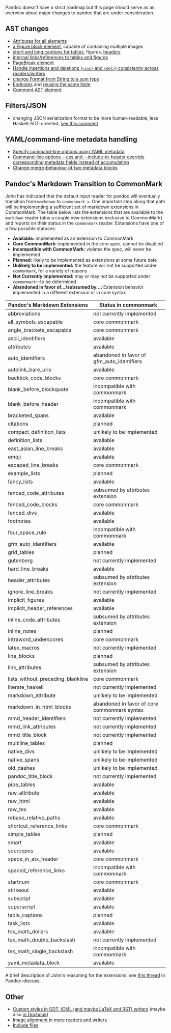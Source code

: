 Pandoc doesn't have a strict roadmap but this page should serve as an overview about major changes to pandoc that are under consideration.

## AST changes

- [Attributes for all elements](https://github.com/jgm/pandoc/issues/684)
- [a Figure block element](https://github.com/jgm/pandoc/issues/3177), capable of containing multiple images 
- [short and long captions for tables](https://github.com/jgm/pandoc/issues/2978), figures, [headers](https://github.com/jgm/pandoc/issues/4409)
- [internal links/references to tables and figures](https://github.com/jgm/pandoc/issues/813)
- [PageBreak element](https://github.com/jgm/pandoc/issues/1934)
- [Handle insertions and deletions (`<ins>` and `<del>`) consistently across readers/writers](https://github.com/jgm/pandoc/issues/1560)
- [change Format from String to a sum type](https://github.com/jgm/pandoc/issues/547)
- [Endnotes](https://github.com/jgm/pandoc/pull/4042) and [reusing the same Note](https://github.com/jgm/pandoc/issues/1603)
- [Comment AST element](https://github.com/jgm/pandoc/issues/1926)

## Filters/JSON

- changing JSON serialization format to be more human-readable, less Haskell-ADT-oriented, [see this comment](https://github.com/jgm/pandoc/issues/3211#issuecomment-258783108)

## YAML/command-line metadata handling

- [Specify command-line options using YAML metadata](https://github.com/jgm/pandoc/issues/4627)
- [Command-line options --css and --include-in-header override corresponding metadata fields instead of accumulating](https://github.com/jgm/pandoc/issues/3139)
- [Change merge-behaviour of two metadata blocks](https://github.com/jgm/pandoc/issues/4057)

## Pandoc's Markdown Transition to CommonMark

John has indicated that the default input reader for pandoc will eventually transition from `markdown` to `commonmark_x`. One important step along that path will be implementing a sufficient set of markdown extensions in CommonMark. The table below lists the extensions that are available to the `markdown` reader (plus a couple new extensions exclusive to CommonMark) and reports on their status in the `commonmark` reader. Extensions have one of a few possible statuses:

- **Available:** implemented as an extension to CommonMark
- **Core CommonMark:** implemented in the core spec, cannot be disabled
- **Incompatible with CommonMark:** violates the spec, will never be implemented
- **Planned:** likely to be implemented as extensions at some future date
- **Unlikely to be implemented:** the feature will not be supported under `commonmark`, for a variety of reasons
- **Not Currently Implemented:** may or may not be supported under `commonmark`—to be determined
- **Abandoned in favor of…/subsumed by…:** Extension behavior implemented in a different extension or in core syntax

| Pandoc's Markdown Extensions      | Status in commonmark                          |
|-----------------------------------|-----------------------------------------------|
| abbreviations                     | not currently implemented                     |
| all_symbols_escapable             | core commonmark                               |
| angle_brackets_escapable          | core commonmark                               |
| ascii_identifiers                 | available                                     |
| attributes                        | available                                     |
| auto_identifiers                  | abandoned in favor of gfm_auto_identifiers    |
| autolink_bare_uris                | available                                     |
| backtick_code_blocks              | core commonmark                               |
| blank_before_blockquote           | incompatible with commonmark                  |
| blank_before_header               | incompatible with commonmark                  |
| bracketed_spans                   | available                                     |
| citations                         | planned                                       |
| compact_definition_lists          | unlikely to be implemented                    |
| definition_lists                  | available                                     |
| east_asian_line_breaks            | available                                     |
| emoji                             | available                                     |
| escaped_line_breaks               | core commonmark                               |
| example_lists                     | planned                                       |
| fancy_lists                       | available                                     |
| fenced_code_attributes            | subsumed by attributes extension              |
| fenced_code_blocks                | core commonmark                               |
| fenced_divs                       | available                                     |
| footnotes                         | available                                     |
| four_space_rule                   | incompatible with commonmark                  |
| gfm_auto_identifiers              | available                                     |
| grid_tables                       | planned                                       |
| gutenberg                         | not currently implemented                     |
| hard_line_breaks                  | available                                     |
| header_attributes                 | subsumed by attributes extension              |
| ignore_line_breaks                | not currently implemented                     |
| implicit_figures                  | available                                     |
| implicit_header_references        | available                                     |
| inline_code_attributes            | subsumed by attributes extension              |
| inline_notes                      | planned                                       |
| intraword_underscores             | core commonmark                               |
| latex_macros                      | not currently implemented                     |
| line_blocks                       | planned                                       |
| link_attributes                   | subsumed by attributes extension              |
| lists_without_preceding_blankline | core commonmark                               |
| literate_haskell                  | not currently implemented                     |
| markdown_attribute                | unlikely to be implemented                    |
| markdown_in_html_blocks           | abandoned in favor of core commonmark syntax  |
| mmd_header_identifiers            | not currently implemented                     |
| mmd_link_attributes               | not currently implemented                     |
| mmd_title_block                   | not currently implemented                     |
| multiline_tables                  | planned                                       |
| native_divs                       | unlikely to be implemented                    |
| native_spans                      | unlikely to be implemented                    |
| old_dashes                        | unlikely to be implemented                    |
| pandoc_title_block                | not currently implemented                     |
| pipe_tables                       | available                                     |
| raw_attribute                     | available                                     |
| raw_html                          | available                                     |
| raw_tex                           | available                                     |
| rebase_relative_paths             | available                                     |
| shortcut_reference_links          | core commonmark                               |
| simple_tables                     | planned                                       |
| smart                             | available                                     |
| sourcepos                         | available                                     |
| space_in_atx_header               | core commonmark                               |
| spaced_reference_links            | incompatible with commonmark                  |
| startnum                          | core commonmark                               |
| strikeout                         | available                                     |
| subscript                         | available                                     |
| superscript                       | available                                     |
| table_captions                    | planned                                       |
| task_lists                        | available                                     |
| tex_math_dollars                  | available                                     |
| tex_math_double_backslash         | not currently implemented                     |
| tex_math_single_backslash         | incompatible with commonmark                  |
| yaml_metadata_block               | available                                     |

A brief description of John's reasoning for the extensions, see [this thread](https://groups.google.com/g/pandoc-discuss/c/cUEH93noFHE/m/BfmeyDiLAwAJ) in Pandoc-discuss. 

## Other

- [Custom styles in ODT, ICML (and maybe LaTeX and RST) writers](https://github.com/jgm/pandoc/issues/2106) (maybe also [in Docbook](https://github.com/jgm/pandoc/issues/3657))
- [Image alignment in more readers and writers](https://github.com/jgm/pandoc/issues/4542)
- [Include files](https://github.com/jgm/pandoc/issues/553)